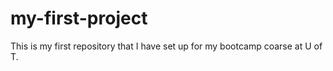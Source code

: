 # my-first-project
This is my first repository that I have set up for my bootcamp coarse at U of T.

